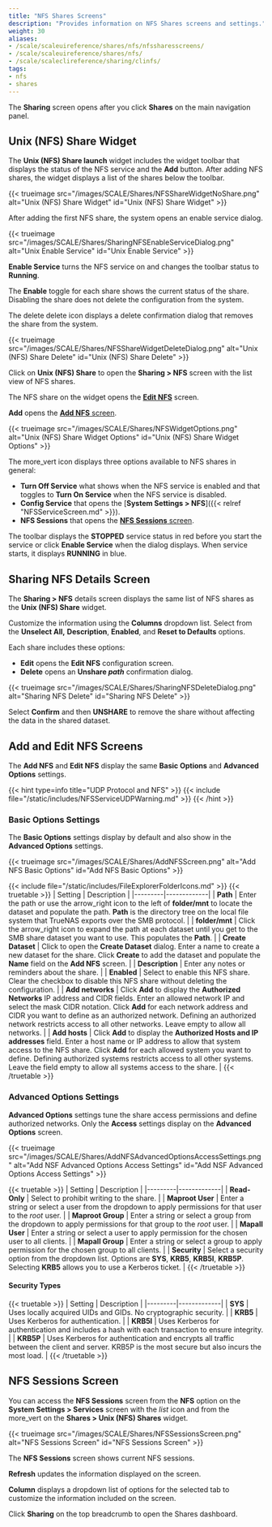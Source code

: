 ```yaml
---
title: "NFS Shares Screens"
description: "Provides information on NFS Shares screens and settings."
weight: 30
aliases:
- /scale/scaleuireference/shares/nfs/nfssharesscreens/
- /scale/scaleuireference/shares/nfs/
- /scale/scaleclireference/sharing/clinfs/
tags:
- nfs
- shares
---
```


The **Sharing** screen opens after you click **Shares** on the main navigation panel.  

## Unix (NFS) Share Widget
The **Unix (NFS) Share <span class="material-icons">launch</span>** widget includes the widget toolbar that displays the status of the NFS service and the **Add** button.
After adding NFS shares, the widget displays a list of the shares below the toolbar.

{{< trueimage src="/images/SCALE/Shares/NFSShareWidgetNoShare.png" alt="Unix (NFS) Share Widget" id="Unix (NFS) Share Widget" >}}

After adding the first NFS share, the system opens an enable service dialog.

{{< trueimage src="/images/SCALE/Shares/SharingNFSEnableServiceDialog.png" alt="Unix Enable Service" id="Unix Enable Service" >}}

**Enable Service** turns the NFS service on and changes the toolbar status to **Running**.

The **Enable** toggle for each share shows the current status of the share.
Disabling the share does not delete the configuration from the system.

The <span class="material-icons">delete</span> delete icon displays a delete confirmation dialog that removes the share from the system.

{{< trueimage src="/images/SCALE/Shares/NFSShareWidgetDeleteDialog.png" alt="Unix (NFS) Share Delete" id="Unix (NFS) Share Delete" >}}

Click on **Unix (NFS) Share** to open the **Sharing > NFS** screen with the list view of NFS shares.

The NFS share on the widget opens the **[Edit NFS](#add-and-edit-nfs-screens)** screen.

**Add** opens the [**Add NFS** screen](#add-and-edit-nfs-screens).

{{< trueimage src="/images/SCALE/Shares/NFSWidgetOptions.png" alt="Unix (NFS) Share Widget Options" id="Unix (NFS) Share Widget Options" >}}

The <span class="material-icons">more_vert</span> icon displays three options available to NFS shares in general:
* **Turn Off Service** what shows when the NFS service is enabled and that toggles to **Turn On Service** when the NFS service is disabled.
* **Config Service** that opens the [**System Settings > NFS**]({{< relref "NFSServiceScreen.md" >}}).
* **NFS Sessions** that opens the [**NFS Sessions** screen](#nfs-sessions-screen).

The toolbar displays the **STOPPED** service status in red before you start the service or click **Enable Service** when the dialog displays.
When service starts, it displays **RUNNING** in blue.

## Sharing NFS Details Screen
The **Sharing > NFS** details screen displays the same list of NFS shares as the **Unix (NFS) Share** widget.

Customize the information using the **Columns** dropdown list.
Select from the **Unselect All,** **Description**, **Enabled**, and **Reset to Defaults** options.

Each share includes these options:
* **Edit** opens the **Edit NFS** configuration screen.
* **Delete** opens an **Unshare *path*** confirmation dialog.

{{< trueimage src="/images/SCALE/Shares/SharingNFSDeleteDialog.png" alt="Sharing NFS Delete" id="Sharing NFS Delete" >}}

Select **Confirm** and then **UNSHARE** to remove the share without affecting the data in the shared dataset.

## Add and Edit NFS Screens
The **Add NFS** and **Edit NFS** display the same **Basic Options** and **Advanced Options** settings.

{{< hint type=info title="UDP Protocol and NFS" >}}
{{< include file="/static/includes/NFSServiceUDPWarning.md" >}}
{{< /hint >}}

### Basic Options Settings
The **Basic Options** settings display by default and also show in the **Advanced Options** settings.

{{< trueimage src="/images/SCALE/Shares/AddNFSScreen.png" alt="Add NFS Basic Options" id="Add NFS Basic Options" >}}

{{< include file="/static/includes/FileExplorerFolderIcons.md" >}}
{{< truetable >}}
| Setting | Description |
|---------|-------------|
| **Path** | Enter the path or use the <span class="material-icons">arrow_right</span> icon to the left of **<span class="material-icons">folder</span>/mnt** to locate the dataset and populate the path. **Path** is the directory tree on the local file system that TrueNAS exports over the SMB protocol. |
| **<span class="material-icons">folder</span>/mnt** | Click the <span class="material-icons">arrow_right</span> icon to expand the path at each dataset until you get to the SMB share dataset you want to use. This populates the **Path**. |
| **Create Dataset** | Click to open the **Create Dataset** dialog. Enter a name to create a new dataset for the share. Click **Create** to add the dataset and populate the **Name** field on the **Add NFS** screen. |
| **Description** | Enter any notes or reminders about the share. |
| **Enabled** | Select to enable this NFS share. Clear the checkbox to disable this NFS share without deleting the configuration. |
| **Add networks** | Click **Add** to display the **Authorized Networks** IP address and CIDR fields. Enter an allowed network IP and select the mask CIDR notation. Click **Add** for each network address and CIDR you want to define as an authorized network. Defining an authorized network restricts access to all other networks. Leave empty to allow all networks. |
| **Add hosts** | Click **Add** to display the **Authorized Hosts and IP addresses** field. Enter a host name or IP address to allow that system access to the NFS share. Click **Add** for each allowed system you want to define. Defining authorized systems restricts access to all other systems. Leave the field empty to allow all systems access to the share. |
{{< /truetable >}}

### Advanced Options Settings
**Advanced Options** settings tune the share access permissions and define authorized networks.
Only the **Access** settings display on the **Advanced Options** screen.

{{< trueimage src="/images/SCALE/Shares/AddNFSAdvancedOptionsAccessSettings.png" alt="Add NSF Advanced Options Access Settings" id="Add NSF Advanced Options Access Settings" >}}

{{< truetable >}}
| Setting | Description |
|---------|-------------|
| **Read-Only** | Select to prohibit writing to the share. |
| **Maproot User** | Enter a string or select a user from the dropdown to apply permissions for that user to the *root* user. |
| **Maproot Group** | Enter a string or select a group from the dropdown to apply permissions for that group to the *root* user. |
| **Mapall User** | Enter a string or select a user to apply permission for the chosen user to all clients. |
| **Mapall Group** | Enter a string or select a group to apply permission for the chosen group to all clients. |
| **Security** | Select a security option from the dropdown list. Options are **SYS**, **KRB5**, **KRB5I**, **KRB5P**. Selecting **KRB5** allows you to use a Kerberos ticket. |
{{< /truetable >}}

#### Security Types
{{< truetable >}}
| Setting | Description |
|---------|-------------|
| **SYS** | Uses locally acquired UIDs and GIDs. No cryptographic security. |
| **KRB5** | Uses Kerberos for authentication. |
| **KRB5I** | Uses Kerberos for authentication and includes a hash with each transaction to ensure integrity. |
| **KRB5P** | Uses Kerberos for authentication and encrypts all traffic between the client and server. KRB5P is the most secure but also incurs the most load. |
{{< /truetable >}}

## NFS Sessions Screen
You can access the **NFS Sessions** screen from the **NFS** option on the **System Settings > Services** screen with the <i class="material-icons" aria-hidden="true" title="list">list</i> icon and from the <span class="material-icons">more_vert</span> on the **Shares > Unix (NFS) Shares** widget.

{{< trueimage src="/images/SCALE/Shares/NFSSessionsScreen.png" alt="NFS Sessions Screen" id="NFS Sessions Screen" >}}

The **NFS Sessions** screen shows current NFS sessions.

**Refresh** updates the information displayed on the screen.

**Column** displays a dropdown list of options for the selected tab to customize the information included on the screen.

Click **Sharing** on the top breadcrumb to open the Shares dashboard.
